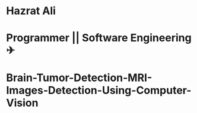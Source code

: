 # Hazrat Ali

# Programmer || Software Engineering ✈

# Brain-Tumor-Detection-MRI-Images-Detection-Using-Computer-Vision